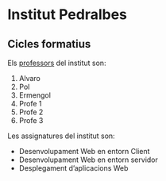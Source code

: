 # Institut Pedralbes
## Cicles formatius
Els [professors](https://www.institutpedralbes.cat/) del institut son:

 1. Alvaro
 2. Pol
 3. Ermengol
 4. Profe 1
 5. Profe 2
 6. Profe 3
 
Les assignatures del institut son:

 - Desenvolupament Web en entorn Client
 - Desenvolupament Web en entorn servidor
 - Desplegament d’aplicacions Web
